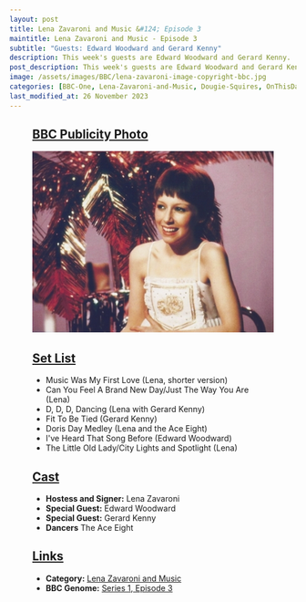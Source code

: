 ```yaml
---
layout: post
title: Lena Zavaroni and Music &#124; Episode 3
maintitle: Lena Zavaroni and Music - Episode 3
subtitle: "Guests: Edward Woodward and Gerard Kenny"
description: This week's guests are Edward Woodward and Gerard Kenny.
post_description: This week's guests are Edward Woodward and Gerard Kenny.
image: /assets/images/BBC/lena-zavaroni-image-copyright-bbc.jpg
categories: [BBC-One, Lena-Zavaroni-and-Music, Dougie-Squires, OnThisDay6June]
last_modified_at: 26 November 2023
---
```


<figure class="fig1">
<div class="CardLayout CardLayout-Height1">
<div class="CardItem"><h2 id="infobox1" class="infobox"><a href="#infobox1">BBC Publicity Photo</a></h2></div>
<div class="CardItem split"><img src="/assets/images/BBC/lena-zavaroni-image-copyright-bbc.jpg" class="full-width" /></div>
</div>
</figure>

<figure class="fig2">
<div class="CardLayout CardLayout-Height1">
<div class="CardItem"><h2 id="infobox2" class="infobox"><a href="#infobox2">Set List</a></h2></div>
<div class="CardItem split">
<ul>
<li>Music Was My First Love (Lena, shorter version)</li>
<li>Can You Feel A Brand New Day/Just The Way You Are (Lena)</li>
<li>D, D, D, Dancing (Lena with Gerard Kenny)</li>
<li>Fit To Be Tied (Gerard Kenny)</li>
<li>Doris Day Medley (Lena and the Ace Eight)</li>
<li>I've Heard That Song Before (Edward Woodward)</li>
<li>The Little Old Lady/City Lights and Spotlight (Lena)</li>
</ul>
</div></div>
</figure>

<figure class="fig1">
<div class="CardLayout CardLayout-Height2">
<div class="CardItem"><h2 id="infobox3" class="infobox"><a href="#infobox3">Cast</a></h2></div>
<div class="CardItem split">
<ul>
<li><strong>Hostess and Signer:</strong> Lena Zavaroni</li>
<li><strong>Special Guest:</strong> Edward Woodward</li>
<li><strong>Special Guest:</strong> Gerard Kenny</li>
<li><strong>Dancers</strong> The Ace Eight</li>
</ul>
</div></div>
</figure>

<figure class="fig2">
<div class="CardLayout CardLayout-Height2">
<div class="CardItem"><h2 id="infobox4" class="infobox"><a href="#infobox4">Links</a></h2></div>
<div class="CardItem split">
<ul>
<li><strong>Category:</strong> <a href="/category/lena-zavaroni-and-music">Lena Zavaroni and Music</a></li>
<li><strong>BBC Genome:</strong> <a href="https://genome.ch.bbc.co.uk/schedules/service_bbc_one_london/1979-06-06#at-19.00">Series 1, Episode 3</a></li>
</ul>
</div></div>
</figure>

<style>
.CardLayout-Height1 {height:458.5px;}
.CardLayout-Height2 {height:241px;}
@media screen and (orientation:portrait) {.CardLayout-Height1, .CardLayout-Height2 {height: unset;}}
</style>

